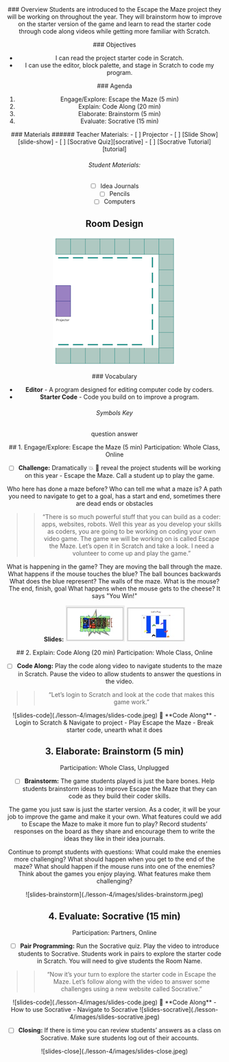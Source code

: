 <header class='header' title='Escape the Maze' subtitle='Lesson 04'/>

<notable>
<iconp src='/icons/activity.png'>### Overview</iconp>
Students are introduced to the Escape the Maze project they will be working on throughout the year. They will brainstorm how to improve on the starter version of the game and learn to read the starter code through code along videos while getting more familiar with Scratch.

<iconp src='/icons/objectives.png'>### Objectives</iconp>
- I can read the project starter code in Scratch.
- I can use the editor, block palette, and stage in Scratch to code my program.

<iconp src='/icons/agenda.png'>### Agenda</iconp>
1. Engage/Explore: Escape the Maze (5 min)
1. Explain: Code Along (20 min)
1. Elaborate: Brainstorm (5 min)
1. Evaluate: Socrative (15 min)


<note>
<iconp src='/icons/materials.png'>### Materials</iconp>
###### Teacher Materials:
- [ ] Projector
- [ ] [Slide Show][slide-show]
- [ ] [Socrative Quiz][socrative]
- [ ] [Socrative Tutorial][tutorial]

###### Student Materials:
- [ ] Idea Journals
- [ ] Pencils
- [ ] Computers

</note>

## Room Design
![room](/images/layout-online.png)

<note>

<iconp src='/icons/vocab.png'>### Vocabulary</iconp>
- **Editor** - A program designed for editing computer code by coders.
- **Starter Code** - Code you build on to improve a program.

###### Symbols Key
<iconp ml='1.65em' type='question'>question</iconp>
<iconp ml='1.65em' type='answer'>answer</iconp>
</note>

<pagebreak/>
## 1. Engage/Explore: Escape the Maze (5 min)
Participation: Whole Class, Online

- [ ] **Challenge:** Dramatically 💥 💃  reveal the project students will be working on this year - Escape the Maze. Call a student up to play the game.

<iconp type="question"> Who here has done a maze before? </iconp>
<iconp type="question"> Who can tell me what a maze is? </iconp>
<iconp type="answer"> A path you need to navigate to get to a goal, has a start and end, sometimes there are dead ends or obstacles </iconp>

> > “There is so much powerful stuff that you can build as a coder: apps, websites, robots. Well this year as you develop your skills as coders, you are going to be working on coding your own video game. The game we will be working on is called Escape the Maze. Let’s open it in Scratch and take a look. I need a volunteer to come up and play the game.”

<iconp type="question"> What is happening in the game? </iconp>
<iconp type="answer"> They are moving the ball through the maze. </iconp>
<iconp type="question"> What happens if the mouse touches the blue? </iconp>
<iconp type="answer"> The ball bounces backwards</iconp>
<iconp type="question"> What does the blue represent?</iconp>
<iconp type="answer"> The walls of the maze.</iconp>
<iconp type="question"> What is the mouse?</iconp>
<iconp type="answer"> The end, finish, goal</iconp>
<iconp type="question"> What happens when the mouse gets to the cheese? </iconp>
<iconp type="answer"> It says "You Win!"</iconp>

<note>**Slides:**
![slides-challenge](./lesson-4/images/slides-challenge.jpeg)
![slides-play](./lesson-4/images/slides-play.jpeg)
</note>

<pagebreak/>
## 2. Explain: Code Along (20 min)
Participation: Whole Class, Online

- [ ] **Code Along:** Play the code along video to navigate students to the maze in Scratch. Pause the video to allow students to answer the questions in the video.

> > “Let’s login to Scratch and look at the code that makes this game work.”

<note>
![slides-code](./lesson-4/images/slides-code.jpeg)
🎥 **Code Along**
- Login to Scratch & Navigate to project
- Play Escape the Maze
- Break starter code, unearth what it does
</note>

## 3. Elaborate: Brainstorm (5 min)
Participation: Whole Class, Unplugged

- [ ] **Brainstorm:** The game students played is just the bare bones. Help students brainstorm ideas to improve Escape the Maze that they can code as they build their coder skills.

<iconp type="question"> The game you just saw is just the starter version. As a coder, it will be your job to improve the game and make it your own. What features could we add to Escape the Maze to make it more fun to play? </iconp>
<iconp type="answer"> Record students’ responses on the board as they share and encourage them to write the ideas they like in their idea journals. </iconp>

Continue to prompt students with questions:
<iconp type="question"> What could make the enemies more challenging? </iconp>
<iconp type="question"> What should happen when you get to the end of the maze? </iconp>
<iconp type="question"> What should happen if the mouse runs into one of the enemies? </iconp>
<iconp type="question"> Think about the games you enjoy playing. What features make them challenging? </iconp>

<note>
![slides-brainstorm](./lesson-4/images/slides-brainstorm.jpeg)
</note>

## 4. Evaluate: Socrative (15 min)
Participation: Partners, Online

- [ ] **Pair Programming:** Run the Socrative quiz. Play the video to introduce students to Socrative. Students work in pairs to explore the starter code in Scratch. You will need to give students the Room Name.

> > “Now it’s your turn to explore the starter code in Escape the Maze. Let’s follow along with the video to answer some challenges using a new website called Socrative.”

<note>
![slides-code](./lesson-4/images/slides-code.jpeg)
🎥 **Code Along**
- How to use Socrative
- Navigate to Socrative
![slides-socrative](./lesson-4/images/slides-socrative.jpeg)
</note>

- [ ] **Closing:** If there is time you can review students’ answers as a class on Socrative. Make sure students log out of their accounts.

<note>
![slides-close](./lesson-4/images/slides-close.jpeg)
</note>

</notable>

[slide-show]: https://docs.google.com/presentation/d/1cR3e-XiSHqI6O8H01ng_IoglktZefa-hRPKNsuhlyW8/edit?usp=sharing
[socrative]: https://b.socrative.com/teacher/#import-quiz/28414624
[tutorial]: https://drive.google.com/file/d/0B2wBzr9vcXjPcGJsRDhHSWZWbW8/view?usp=sharing
